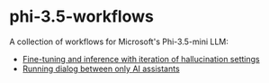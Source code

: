 # phi-3.5-workflows

A collection of workflows for Microsoft's Phi-3.5-mini LLM:

* [Fine-tuning and inference with iteration of hallucination settings](https://github.com/dfu99/phi-3.5-pipelines/tree/main/src/ft-hallu)
* [Running dialog between only AI assistants](https://github.com/dfu99/phi-3.5-pipelines/tree/main/src/dialog)
